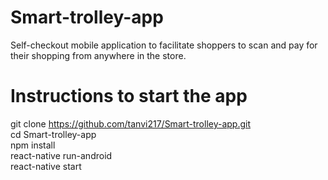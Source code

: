 # Smart-trolley-app
Self-checkout mobile application to facilitate shoppers to scan and pay for their shopping from anywhere in the store.

# Instructions to start the app
git clone https://github.com/tanvi217/Smart-trolley-app.git
<br/>cd Smart-trolley-app
<br/>npm install
<br/>react-native run-android
<br/>react-native start
